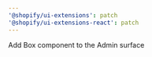```yaml
---
'@shopify/ui-extensions': patch
'@shopify/ui-extensions-react': patch
---
```


Add Box component to the Admin surface
